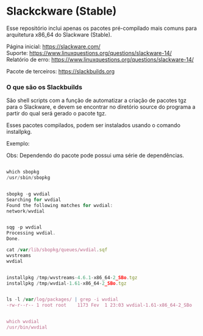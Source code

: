 # Slackckware (Stable)

Esse repositório inclui apenas os pacotes pré-compilado mais comuns para arquitetura x86_64 do Slackware (Stable).

Página inicial:      https://slackware.com/ <br/>
Suporte:             https://www.linuxquestions.org/questions/slackware-14/ <br/>
Relatório de erro:   https://www.linuxquestions.org/questions/slackware-14/ <br/>


Pacote de terceiros: https://slackbuilds.org


### O que são os Slackbuilds

São shell scripts com a função de automatizar a criação de pacotes tgz para o Slackware, e devem se encontrar no 
diretório source do programa a partir do qual será gerado o pacote tgz.


Esses pacotes compilados, podem ser instalados usando o comando installpkg.


Exemplo:

Obs: Dependendo do pacote pode possui uma série de dependências.

```javascript

which sbopkg
/usr/sbin/sbopkg


sbopkg -g wvdial
Searching for wvdial
Found the following matches for wvdial:
network/wvdial


sqg -p wvdial
Processing wvdial.
Done.

cat /var/lib/sbopkg/queues/wvdial.sqf 
wvstreams
wvdial


installpkg /tmp/wvstreams-4.6.1-x86_64-2_SBo.tgz
installpkg /tmp/wvdial-1.61-x86_64-2_SBo.tgz


ls -l /var/log/packages/ | grep -i wvdial
-rw-r--r-- 1 root root    1173 Fev  1 23:03 wvdial-1.61-x86_64-2_SBo


which wvdial
/usr/bin/wvdial

```

